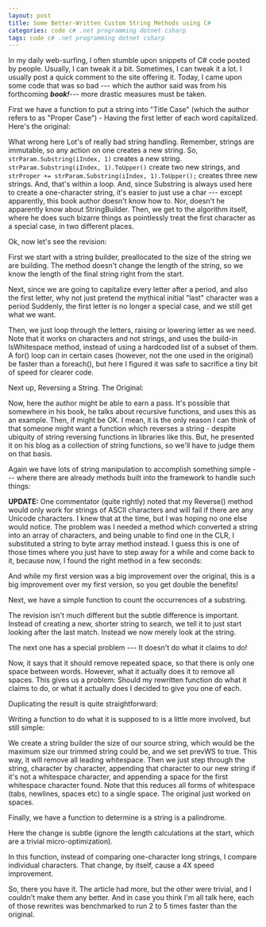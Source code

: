 ```yaml
---
layout: post
title: Some Better-Written Custom String Methods using C#
categories: code c# .net programming dotnet csharp
tags: code c# .net programming dotnet csharp
---
```


  In my daily web-surfing, I often stumble upon snippets of C# code posted by people.  Usually, I can tweak  it a bit. Sometimes, I can tweak it a lot.  I usually post a quick comment to the site offering it.  Today, I came upon some code that was so bad --- which the author said was from his forthcoming ***book!***--- more drastic measures must be taken.

First we have a function to put a string into "Title Case" (which the author refers to as "Proper Case") - Having the first letter of each word capitalized.  Here's the original:

<script src="https://gist.github.com/jamescurran/5437884.js">   </script>

What wrong here   Lot's of really bad string handling.  Remember, strings are 
immutable, so any action on one creates a new string.  So, `strParam.Substring(iIndex, 1)` creates a new string. `strParam.Substring(iIndex, 1).ToUpper()` create two new strings, and `strProper += strParam.Substring(iIndex, 1).ToUpper();` creates three new strings.  And, that's within a loop.   And, since Substring is always used here to create a one-character string, it's easier to just use a char --- except apparently, this book author doesn't know how to.   Nor, doesn't he apparently know about StringBuilder.  Then, we get to the algorithm itself, where he does such bizarre things as pointlessly treat the first character as a special case, in two different places. 

Ok, now let's see the revision:

<script src="https://gist.github.com/jamescurran/5437912.js">   </script>

First we start with a string builder, preallocated to the size of the string we are building.  The method doesn't change the length of the string, so we know the length of the final string right from the start.

Next, since we are going to capitalize every letter after a period, and also the first letter, why not just pretend the mythical initial "last" character was a period   Suddenly, the first letter is no longer a special case, and we still get what we want.

Then, we just loop through the letters, raising or lowering letter as we need. Note that it works on characters and not strings, and uses the build-in IsWhitespace method, instead of using a  hardcoded list of a subset of them.  A for() loop can in certain cases (however, not the one used in the original) be faster than a foreach(), but here I figured it was safe to sacrifice a tiny bit of speed for clearer code.

Next up, Reversing a String.  The Original:

<script src="https://gist.github.com/jamescurran/5437943.js">   </script>

Now, here the author might be able to earn a pass.  It's possible that somewhere in his book, he talks about recursive functions, and uses this as an example.  Then, if might be OK.  I mean, it is the only reason I can think of that someone might want a function which reverses a string - despite ubiquity of string reversing functions in libraries like this.  But, he presented it on his blog as a collection of string functions, so we'll have to judge them on that basis.  

Again we have lots of string manipulation to accomplish something simple --- where there are already methods built into the framework to handle such things:

<script src="https://gist.github.com/jamescurran/5437955.js">   </script>

**UPDATE:** One commentator (quite rightly) noted that my Reverse() method would only work for strings of ASCII characters and will fail if there are any Unicode characters.   I knew that at the time, but I was hoping no one else would notice.  The problem was I needed a method which converted a string into an array of characters, and being unable to find one in the CLR, I substituted a string to byte array method instead.   I guess this is one of those times where you just have to step away for a while and come back to it, because now, I found the right method in a few seconds:

<script src="https://gist.github.com/jamescurran/5437971.js">   </script>

And while my first version was a big improvement over the original, this is a big improvement over my first version, so you get double the benefits!

Next, we have a simple function to count the occurrences of a substring. 

<script src="https://gist.github.com/jamescurran/5437981.js">   </script>

The revision isn't much different but the subtle difference is important.  Instead of creating a new, shorter string to search, we tell it to just start looking after the last match.  Instead we now merely look at the string.</P>

<script src="https://gist.github.com/jamescurran/5437995.js">   </script>

The next one has a special problem --- It doesn't do what it claims to do!

<script src="https://gist.github.com/jamescurran/5438000.js">   </script>

Now, it says that it should remove repeated space, so that there is only one space between words. However, what it actually does it to remove all spaces.  This gives us a problem: Should my rewritten function do what it claims to do, or what it actually does   I decided to give you one of each.

Duplicating the result is quite straightforward:

<script src="https://gist.github.com/jamescurran/5438013.js">   </script>

Writing a function to do what it is supposed to is a little more involved, but still simple:

<script src="https://gist.github.com/jamescurran/5438021.js">   </script>

We create a string builder the size of our source string, which would be the maximum size our trimmed string could be, and we set prevWS to true.  This way, it will remove all leading whitespace.  Then we just step through the string, character by character, appending that character to our new string if it's not a whitespace character, and appending a space for the first whitespace character found.  Note that this reduces all forms of whitespace (tabs, newlines, spaces etc) to a single space.  The original just worked on spaces. 

Finally, we have a function to determine is a string is a palindrome. 

<script src="https://gist.github.com/jamescurran/5438029.js">   </script>

Here the change is subtle (ignore the length calculations at the start, which are a trivial micro-optimization).

<script src="https://gist.github.com/jamescurran/5438044.js">   </script>

In this function, instead of comparing one-character long strings, I compare individual characters.  That change, by itself, cause a 4X speed improvement.

So, there you have it.  The article had more, but the other were trivial, and I couldn't make them any better.  And in case you think I'm all talk here, each of those rewrites was benchmarked to run 2 to 5 times faster than the original.
